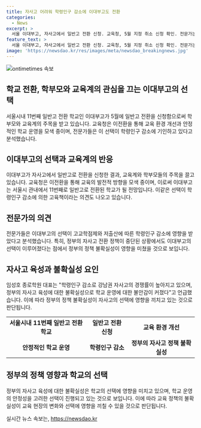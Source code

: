```yaml
---
title: 자사고 어려워 학령인구 감소에 이대부고도 전환
categories:
  - News
excerpt: >
  서울 이대부고, 자사고에서 일반고 전환 신청. 교육청, 5월 지정 취소 신청 확인. 전문가는 학령인구 감소와 정책 불확실성이 원인이라 주장. 정부의 자사고 전환 방침 중단과는 상관없이 전환 결정된 것으로 분석. 향후 고교학점제 시행과 관련된 선택보다는 저출산으로 학령인구 감소에 영향을 받았다는 견해가 나옴.
feature_text: >
  서울 이대부고, 자사고에서 일반고 전환 신청. 교육청, 5월 지정 취소 신청 확인. 전문가는 학령인구 감소와 정책 불확실성이 원인이라 주장. 정부의 자사고 전환 방침 중단과는 상관없이 전환 결정된 것으로 분석. 향후 고교학점제 시행과 관련된 선택보다는 저출산으로 학령인구 감소에 영향을 받았다는 견해가 나옴.
image: 'https://newsdao.kr/res/images/meta/newsdao_breakingnews.jpg'
---
```


<p><img src="httpss://newsdao.kr/res/images/meta/newsdao_breakingnews.jpg" alt="ontimetimes 속보" /></p>

<h2>학교 전환, 학부모와 교육계의 관심을 끄는 이대부고의 선택</h2>

<p data-ke-size="size16">서울시내 11번째 일반고 전환 학교인 이대부고가 5월에 일반고 전환을 신청함으로써 학부모와 교육계의 주목을 받고 있습니다. 교육청은 이전환을 통해 교육 환경 개선과 안정적인 학교 운영을 모색 중이며, 전문가들은 이 선택이 학령인구 감소에 기인하고 있다고 분석했습니다.</p>

<h2 data-ke-size="size26">이대부고의 선택과 교육계의 반응</h2>

<p data-ke-size="size16">이대부고가 자사고에서 일반고로 전환을 신청한 결과, 교육계와 학부모들의 주목을 끌고 있습니다. 교육청은 이전환을 통해 교육의 발전적 방향을 모색 중이며, 이로써 이대부고는 서울시 관내에서 11번째로 일반고로 전환된 학교가 될 전망입니다. 이같은 선택이 학령인구 감소에 의한 고육책이라는 의견도 나오고 있습니다.</p>

<h2 data-ke-size="size26">전문가의 의견</h2>

<p data-ke-size="size16">전문가들은 이대부고의 선택이 고교학점제와 저출산에 따른 학령인구 감소에 영향을 받았다고 분석했습니다. 특히, 정부의 자사고 전환 정책이 중단된 상황에서도 이대부고의 선택이 이루어졌다는 점에서 정부의 정책 불확실성이 영향을 미쳤을 것으로 보입니다.</p>

<h2 data-ke-size="size26">자사고 육성과 불확실성 요인</h2>

<p data-ke-size="size16">임성호 종로학원 대표는 "학령인구 감소로 강남권 자사고의 경쟁률이 높아지고 있으며, 정부의 자사고 육성에 대한 불확실성으로 학교 운영에 대한 불안감이 커졌다"고 언급했습니다. 이에 따라 정부의 정책 불확실성이 자사고의 선택에 영향을 끼치고 있는 것으로 판단됩니다.</p>

<table>
    <tr>
        <td style="text-align: center; height: 17px;"><b>서울시내 11번째 일반고 전환 학교</b></td>
        <td style="text-align: center; height: 17px;"><b>일반고 전환 신청</b></td>
        <td style="text-align: center; height: 17px;"><b>교육 환경 개선</b></td>
    </tr>
    <tr>
        <td style="text-align: center; height: 17px;"><b>안정적인 학교 운영</b></td>
        <td style="text-align: center; height: 17px;"><b>학령인구 감소</b></td>
        <td style="text-align: center; height: 17px;"><b>정부의 자사고 정책 불확실성</b></td>
    </tr>
</table>

<h2 data-ke-size="size26">정부의 정책 영향과 학교의 선택</h2>

<p data-ke-size="size16">정부의 자사고 육성에 대한 불확실성은 학교의 선택에 영향을 미치고 있으며, 학교 운영의 안정성을 고려한 선택이 진행되고 있는 것으로 보입니다. 이에 따라 교육 정책의 불확실성이 교육 현장의 변화와 선택에 영향을 끼칠 수 있을 것으로 판단됩니다.</p>
실시간 뉴스 속보는, <a href="https://newsdao.kr" rel="dofollow">https://newsdao.kr</a>


